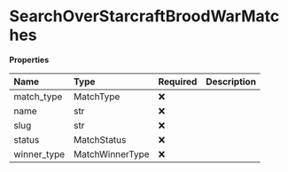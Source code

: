 # SearchOverStarcraftBroodWarMatches

**Properties**

| Name        | Type            | Required | Description |
| :---------- | :-------------- | :------- | :---------- |
| match_type  | MatchType       | ❌       |             |
| name        | str             | ❌       |             |
| slug        | str             | ❌       |             |
| status      | MatchStatus     | ❌       |             |
| winner_type | MatchWinnerType | ❌       |             |

<!-- This file was generated by liblab | https://liblab.com/ -->
